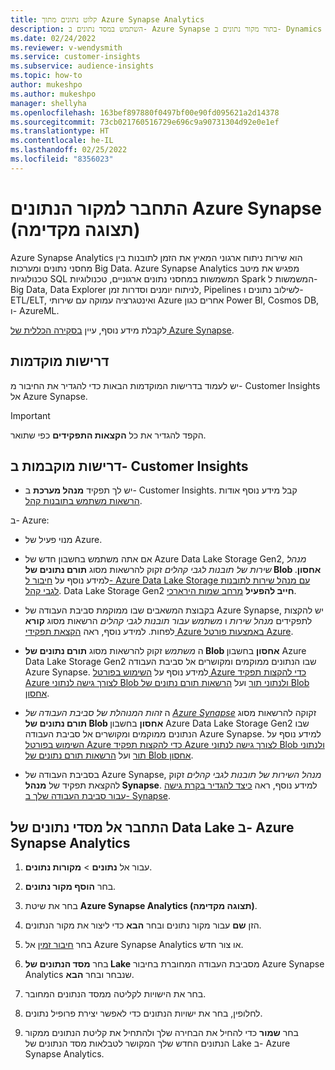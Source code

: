 ```yaml
---
title: קלוט נתונים מתוך Azure Synapse Analytics
description: השתמש במסד נתונים ב- Azure Synapse בתור מקור נתונים ב- Dynamics 365 Customer Insights.
ms.date: 02/24/2022
ms.reviewer: v-wendysmith
ms.service: customer-insights
ms.subservice: audience-insights
ms.topic: how-to
author: mukeshpo
ms.author: mukeshpo
manager: shellyha
ms.openlocfilehash: 163bef897880f0497bf00e90fd095621a2d14378
ms.sourcegitcommit: 73cb021760516729e696c9a90731304d92e0e1ef
ms.translationtype: HT
ms.contentlocale: he-IL
ms.lasthandoff: 02/25/2022
ms.locfileid: "8356023"
---
```

# <a name="connect-an-azure-synapse-data-source-preview"></a>התחבר למקור הנתונים Azure Synapse (תצוגה מקדימה)

Azure Synapse Analytics הוא שירות ניתוח ארגוני המאיץ את הזמן לתובנות בין מחסני נתונים ומערכות Big Data. Azure Synapse Analytics מפגיש את מיטב טכנולוגיות SQL המשמשות במחסני נתונים ארגוניים, טכנולוגיות Spark המשמשות ל-Big Data,‏ Data Explorer לניתוח יומנים וסדרות זמן, Pipelines לשילוב נתונים ו-ETL/ELT, ואינטגרציה עמוקה עם שירותי Azure אחרים כגון Power BI, Cosmos DB, ו- AzureML.

לקבלת מידע נוסף, עיין [ בסקירה הכללית של Azure Synapse](/azure/synapse-analytics/overview-what-is).

## <a name="prerequisites"></a>דרישות מוקדמות

יש לעמוד בדרישות המוקדמות הבאות כדי להגדיר את החיבור מ- Customer Insights אל Azure Synapse.

> [!IMPORTANT]
> הקפד להגדיר את כל **הקצאות התפקידים** כפי שתואר.  

## <a name="prerequisites-in-customer-insights"></a>דרישות מוקבמות ב- Customer Insights

* יש לך תפקיד **מנהל מערכת** ב- Customer Insights. קבל מידע נוסף אודות [הרשאות משתמש בתובנות קהל](permissions.md#assign-roles-and-permissions).

ב- Azure: 

- מנוי פעיל של Azure.

- אם אתה משתמש בחשבון חדש של Azure Data Lake Storage Gen2, *מנהל שירות של תובנות לגבי קהלים‬* זקוק להרשאות מסוג **תורם נתונים של Blob אחסון**. למידע נוסף על [חיבור ל- Azure Data Lake Storage עם מנהל שירות לתובנות לגבי קהל](connect-service-principal.md). Data Lake Storage Gen2 **חייב להפעיל** [מרחב שמות הירארכי](/azure/storage/blobs/data-lake-storage-namespace).

- בקבוצת המשאבים שבו ממוקמת סביבת העבודה של Azure Synapse, יש להקצות לתפקידים *מנהל שירות* ו *משתמש עבור תובנות לגבי קהלים* הרשאות מסוג **קורא** לפחות. למידע נוסף, ראה [הקצאת תפקידי Azure באמצעות פורטל Azure](/azure/role-based-access-control/role-assignments-portal).

- ה *משתמש* זקוק להרשאות מסוג **תורם נתונים של Blob אחסון** בחשבון Azure Data Lake Storage Gen2 שבו הנתונים ממוקמים ומקושרים אל סביבת העבודה Azure Synapse. למידע נוסף על [השימוש בפורטל Azure כדי להקצות תפקיד Azure לצורך גישה לנתוני Blob ולנתוני תור](/azure/storage/common/storage-auth-aad-rbac-portal) ועל [הרשאות תורם נתונים של Blob אחסון](/azure/role-based-access-control/built-in-roles#storage-blob-data-contributor).

- ה *זהות המנוהלת של סביבת העבודה של [Azure Synapse](/azure/synapse-analytics/security/synapse-workspace-managed-identity)* זקוקה להרשאות מסוג **תורם נתונים של Blob אחסון** בחשבון Azure Data Lake Storage  Gen2 שבו הנתונים ממוקמים ומקושרים אל סביבת העבודה Azure Synapse. למידע נוסף על [השימוש בפורטל Azure כדי להקצות תפקיד Azure לצורך גישה לנתוני Blob ולנתוני תור](/azure/storage/common/storage-auth-aad-rbac-portal) ועל [הרשאות תורם נתונים של Blob אחסון](/azure/role-based-access-control/built-in-roles#storage-blob-data-contributor).

- בסביבת העבודה של Azure Synapse, *מנהל השירות של תובנות לגבי קהלים* זקוק להקצאת תפקיד של **מנהל Synapse**. למידע נוסף, ראה [כיצד להגדיר בקרת גישה עבור סביבת העבודה שלך ב- Synapse](/azure/synapse-analytics/security/how-to-set-up-access-control).

## <a name="connect-to-data-lake-databases-in-azure-synapse-analytics"></a>התחבר אל מסדי נתונים של Data Lake ב- Azure Synapse Analytics

1. עבור אל **נתונים** > **מקורות נתונים**.

1. בחר **הוסף מקור נתונים**.

1. בחר את שיטת **Azure Synapse Analytics (תצוגה מקדימה)**.

1. הזן **שם** עבור מקור נתונים ובחר **הבא** כדי ליצור את מקור הנתונים. 

1. בחר [חיבור זמין](connections.md) אל Azure Synapse Analytics או צור חדש.

1. בחר **מסד הנתונים של Lake** מסביבת העבודה המחוברת בחיבור Azure Synapse Analytics שנבחר ובחר **הבא**.

1. בחר את הישויות לקליטה ממסד הנתונים המחובר. 

1. לחלופין, בחר את ישויות הנתונים כדי לאפשר יצירת פרופיל נתונים. 

1. בחר **שמור** כדי להחיל את הבחירה שלך ולהתחיל את קליטת הנתונים ממקור הנתונים החדש שלך המקושר לטבלאות מסד הנתונים של Lake ב- Azure Synapse Analytics.
